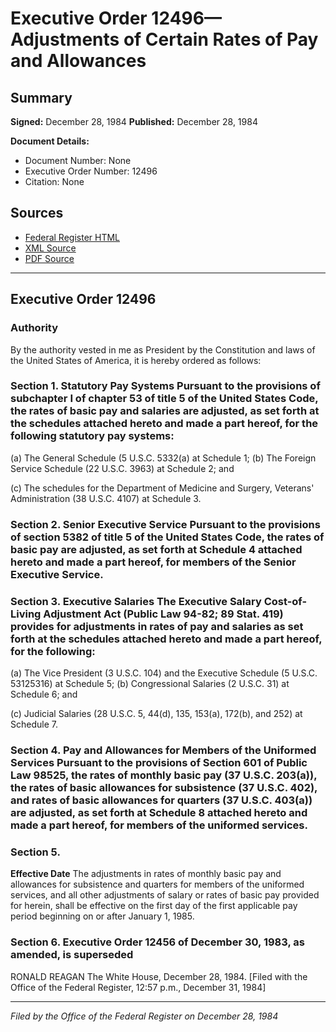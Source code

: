 # Executive Order 12496—Adjustments of Certain Rates of Pay and Allowances

## Summary

**Signed:** December 28, 1984
**Published:** December 28, 1984

**Document Details:**
- Document Number: None
- Executive Order Number: 12496
- Citation: None

## Sources
- [Federal Register HTML](https://www.presidency.ucsb.edu/documents/executive-order-12496-adjustments-certain-rates-pay-and-allowances)
- [XML Source](None)
- [PDF Source](None)

---

## Executive Order 12496

### Authority

By the authority vested in me as President by the Constitution and laws of the United States of America, it is hereby ordered as follows:
### Section 1. Statutory Pay Systems Pursuant to the provisions of subchapter I of chapter 53 of title 5 of the United States Code, the rates of basic pay and salaries are adjusted, as set forth at the schedules attached hereto and made a part hereof, for the following statutory pay systems:

(a) The General Schedule (5 U.S.C. 5332(a) at Schedule 1;
(b) The Foreign Service Schedule (22 U.S.C. 3963) at Schedule 2; and

(c) The schedules for the Department of Medicine and Surgery, Veterans' Administration (38 U.S.C. 4107) at Schedule 3.
### Section 2. Senior Executive Service Pursuant to the provisions of section 5382 of title 5 of the United States Code, the rates of basic pay are adjusted, as set forth at Schedule 4 attached hereto and made a part hereof, for members of the Senior Executive Service.

### Section 3. Executive Salaries The Executive Salary Cost-of-Living Adjustment Act (Public Law 94-82; 89 Stat. 419) provides for adjustments in rates of pay and salaries as set forth at the schedules attached hereto and made a part hereof, for the following:

(a) The Vice President (3 U.S.C. 104) and the Executive Schedule (5 U.S.C. 53125316) at Schedule 5;
(b) Congressional Salaries (2 U.S.C. 31) at Schedule 6; and

(c) Judicial Salaries (28 U.S.C. 5, 44(d), 135, 153(a), 172(b), and 252) at Schedule 7.
### Section 4. Pay and Allowances for Members of the Uniformed Services Pursuant to the provisions of Section 601 of Public Law 98525, the rates of monthly basic pay (37 U.S.C. 203(a)), the rates of basic allowances for subsistence (37 U.S.C. 402), and rates of basic allowances for quarters (37 U.S.C. 403(a)) are adjusted, as set forth at Schedule 8 attached hereto and made a part hereof, for members of the uniformed services.

### Section 5.

**Effective Date**
 The adjustments in rates of monthly basic pay and allowances for subsistence and quarters for members of the uniformed services, and all other adjustments of salary or rates of basic pay provided for herein, shall be effective on the first day of the first applicable pay period beginning on or after January 1, 1985.

### Section 6. Executive Order 12456 of December 30, 1983, as amended, is superseded

RONALD REAGAN
The White House,
December 28, 1984.
[Filed with the Office of the Federal Register, 12:57 p.m., December 31, 1984]

---

*Filed by the Office of the Federal Register on December 28, 1984*
